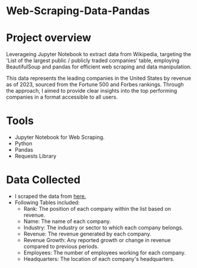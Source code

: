 # Web-Scraping-Data-Pandas

# Project overview

Leverageing Jupyter Notebook to extract data from Wikipedia, targeting the 'List of the largest public / publicly traded companies' table, employing BeautifulSoup and pandas for efficient web scraping and data manipulation. 

This data represents the leading companies in the United States by revenue as of 2023, sourced from the Fortune 500 and Forbes rankings. Through the approach, I aimed to provide clear insights into the top  performing companies in a format accessible to all users.

# Tools

- Jupyter Notebook for Web Scraping.
- Python
- Pandas
- Requests Library

# Data Collected 
- I scraped the data from [here.](https://en.wikipedia.org/wiki/List_of_largest_companies_in_the_United_States_by_revenue)
- Following Tables included:
  - Rank: The position of each company within the list based on revenue.
  - Name: The name of each company.
  - Industry: The industry or sector to which each company belongs.
  - Revenue: The revenue generated by each company.
  - Revenue Growth: Any reported growth or change in revenue compared to previous periods.
  - Employees: The number of employees working for each company.
  - Headquarters: The location of each company's headquarters.

